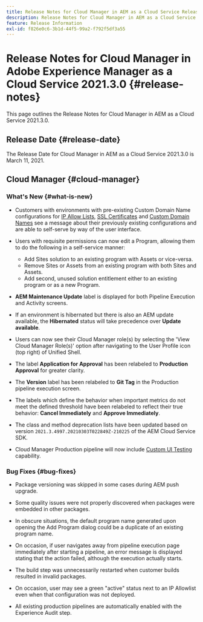 ```yaml
---
title: Release Notes for Cloud Manager in AEM as a Cloud Service Release 2021.3.0
description: Release Notes for Cloud Manager in AEM as a Cloud Service Release 2021.3.0
feature: Release Information
exl-id: f826e0c6-3b1d-44f5-99a2-f792f5df3a55
---
```

# Release Notes for Cloud Manager in Adobe Experience Manager as a Cloud Service 2021.3.0 {#release-notes}

This page outlines the Release Notes for Cloud Manager in AEM as a Cloud Service 2021.3.0.

## Release Date {#release-date}

The Release Date for Cloud Manager in AEM as a Cloud Service 2021.3.0 is March 11, 2021.

## Cloud Manager {#cloud-manager}

### What's New {#what-is-new}

* Customers with environments with pre-existing Custom Domain Name configurations for [IP Allow Lists](/help/implementing/cloud-manager/ip-allow-lists/managing-ip-allow-lists.md#pre-existing-cdn), [SSL Certificates](/help/implementing/cloud-manager/managing-ssl-certifications/managing-certificates.md#pre-existing-cdn) and [Custom Domain Names](/help/implementing/cloud-manager/custom-domain-names/check-domain-name-status.md#pre-existing-cdn) see a message about their previously existing configurations and are able to self-serve by way of  the user interface. 

* Users with requisite permissions can now edit a Program, allowing them to do the following in a self-service manner: 
   * Add Sites solution to an existing program with Assets or vice-versa.
   * Remove Sites or Assets from an existing program with both Sites and Assets.
   * Add second, unused solution entitlement either to an existing program or as a new Program.

* **AEM Maintenance Update** label is displayed for both Pipeline Execution and Activity screens.

*  If an environment is hibernated but there is also an AEM update available, the **Hibernated** status will take precedence over **Update available**.

* Users can now see their Cloud Manager role(s) by selecting the 'View Cloud Manager Role(s)' option after navigating to the User Profile icon (top right) of Unified Shell. 

* The label **Application for Approval** has been relabeled to **Production Approval** for greater clarity.

* The **Version** label has been relabeled to **Git Tag** in the Production pipeline execution screen.

* The labels which define the behavior when important metrics do not meet the defined threshold have been relabeled to reflect their true behavior: **Cancel Immediately** and **Approve Immediately**.

* The class and method deprecation lists have been updated based on version `2021.3.4997.20210303T022849Z-210225` of the AEM Cloud Service SDK.

* Cloud Manager Production pipeline will now include [Custom UI Testing](/help/implementing/cloud-manager/functional-testing.md#custom-ui-testing) capability.

### Bug Fixes  {#bug-fixes}

* Package versioning was skipped in some cases during AEM push upgrade.

* Some quality issues were not properly discovered when packages were embedded in other packages.

* In obscure situations, the default program name generated upon opening the Add Program dialog could be a duplicate of an existing program name. 

* On occasion, if user navigates away from pipeline execution page immediately after starting a pipeline, an error message is displayed stating that the action failed, although the execution actually starts.

* The build step was unnecessarily restarted when customer builds resulted in invalid packages.

* On occasion, user may see a green "active" status next to an IP Allowlist even when that configuration was not deployed.

* All existing production pipelines are automatically enabled with the Experience Audit step.
